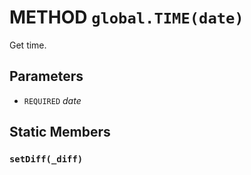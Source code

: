 # METHOD `global.TIME(date)`
Get time.

## Parameters
* `REQUIRED` *date*

## Static Members

### `setDiff(_diff)`
